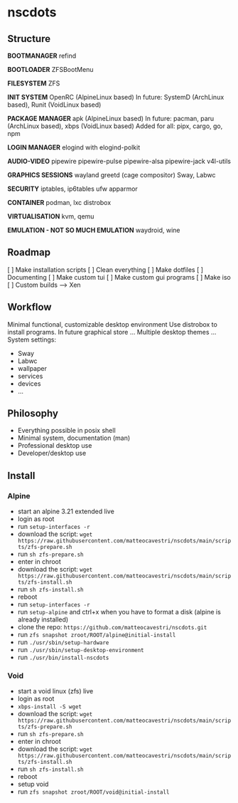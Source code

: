 # nscdots

## Structure

**BOOTMANAGER**
refind

**BOOTLOADER**
ZFSBootMenu

**FILESYSTEM**
ZFS

**INIT SYSTEM**
OpenRC (AlpineLinux based)
In future:  SystemD (ArchLinux based), Runit (VoidLinux based)

**PACKAGE MANAGER**
apk (AlpineLinux based)
In future: pacman, paru (ArchLinux based), xbps (VoidLinux based)
Added for all:
pipx, cargo, go, npm

**LOGIN MANAGER**
elogind with elogind-polkit

**AUDIO-VIDEO**
pipewire
pipewire-pulse pipewire-alsa pipewire-jack v4l-utils

**GRAPHICS SESSIONS**
wayland
greetd (cage compositor)
Sway, Labwc

**SECURITY**
iptables, ip6tables ufw
apparmor

**CONTAINER**
podman, lxc
distrobox

**VIRTUALISATION**
kvm, qemu

**EMULATION - NOT SO MUCH EMULATION**
waydroid, wine

## Roadmap

[ ] Make installation scripts
[ ] Clean everything
[ ] Make dotfiles
[ ] Documenting
[ ] Make custom tui
[ ] Make custom gui programs
[ ] Make iso
[ ] Custom builds --> Xen

## Workflow

Minimal functional, customizable desktop environment
Use distrobox to install programs.
In future graphical store ...
Multiple desktop themes ...
System settings:

- Sway
- Labwc
- wallpaper
- services
- devices
- ...

## Philosophy

- Everything possible in posix shell
- Minimal system, documentation (man)
- Professional desktop use
- Developer/desktop use

## Install

### Alpine

- start an alpine 3.21 extended live
- login as root
- run `setup-interfaces -r`
- download the script: `wget https://raw.githubusercontent.com/matteocavestri/nscdots/main/scripts/zfs-prepare.sh`
- run `sh zfs-prepare.sh`
- enter in chroot
- download the script: `wget https://raw.githubusercontent.com/matteocavestri/nscdots/main/scripts/zfs-install.sh`
- run `sh zfs-install.sh`
- reboot
- run `setup-interfaces -r`
- run `setup-alpine` and ctrl+x when you have to format a disk (alpine is already installed)
- clone the repo: `https://github.com/matteocavestri/nscdots.git`
- run `zfs snapshot zroot/ROOT/alpine@initial-install`
- run `./usr/sbin/setup-hardware`
- run `./usr/sbin/setup-desktop-environment`
- run `./usr/bin/install-nscdots`

### Void

- start a void linux (zfs) live
- login as root
- `xbps-install -S wget`
- download the script: `wget https://raw.githubusercontent.com/matteocavestri/nscdots/main/scripts/zfs-prepare.sh`
- run `sh zfs-prepare.sh`
- enter in chroot
- download the script: `wget https://raw.githubusercontent.com/matteocavestri/nscdots/main/scripts/zfs-install.sh`
- run `sh zfs-install.sh`
- reboot
- setup void
- run `zfs snapshot zroot/ROOT/void@initial-install`
